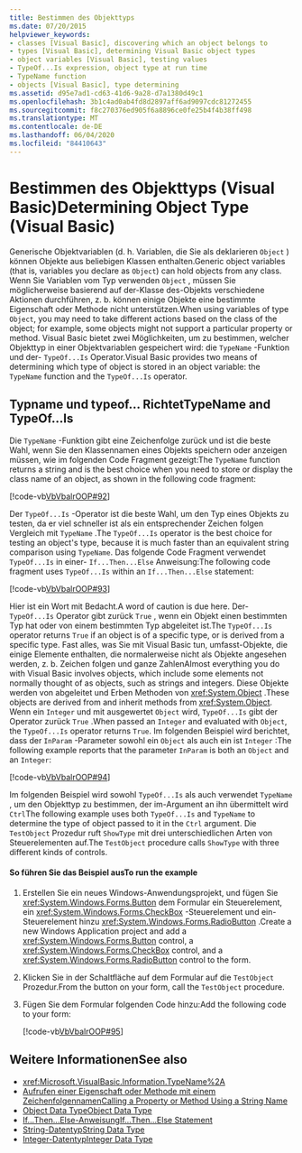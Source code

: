 ```yaml
---
title: Bestimmen des Objekttyps
ms.date: 07/20/2015
helpviewer_keywords:
- classes [Visual Basic], discovering which an object belongs to
- types [Visual Basic], determining Visual Basic object types
- object variables [Visual Basic], testing values
- TypeOf...Is expression, object type at run time
- TypeName function
- objects [Visual Basic], type determining
ms.assetid: d95e7ad1-cd63-41d6-9a28-d7a1380d49c1
ms.openlocfilehash: 3b1c4ad0ab4fd8d2897aff6ad9097cdc81272455
ms.sourcegitcommit: f8c270376ed905f6a8896ce0fe25b4f4b38ff498
ms.translationtype: MT
ms.contentlocale: de-DE
ms.lasthandoff: 06/04/2020
ms.locfileid: "84410643"
---
```

# <a name="determining-object-type-visual-basic"></a><span data-ttu-id="0fca8-102">Bestimmen des Objekttyps (Visual Basic)</span><span class="sxs-lookup"><span data-stu-id="0fca8-102">Determining Object Type (Visual Basic)</span></span>
<span data-ttu-id="0fca8-103">Generische Objektvariablen (d. h. Variablen, die Sie als deklarieren `Object` ) können Objekte aus beliebigen Klassen enthalten.</span><span class="sxs-lookup"><span data-stu-id="0fca8-103">Generic object variables (that is, variables you declare as `Object`) can hold objects from any class.</span></span> <span data-ttu-id="0fca8-104">Wenn Sie Variablen vom Typ verwenden `Object` , müssen Sie möglicherweise basierend auf der-Klasse des-Objekts verschiedene Aktionen durchführen, z. b. können einige Objekte eine bestimmte Eigenschaft oder Methode nicht unterstützen.</span><span class="sxs-lookup"><span data-stu-id="0fca8-104">When using variables of type `Object`, you may need to take different actions based on the class of the object; for example, some objects might not support a particular property or method.</span></span> <span data-ttu-id="0fca8-105">Visual Basic bietet zwei Möglichkeiten, um zu bestimmen, welcher Objekttyp in einer Objektvariablen gespeichert wird: die `TypeName` -Funktion und der- `TypeOf...Is` Operator.</span><span class="sxs-lookup"><span data-stu-id="0fca8-105">Visual Basic provides two means of determining which type of object is stored in an object variable: the `TypeName` function and the `TypeOf...Is` operator.</span></span>  
  
## <a name="typename-and-typeofis"></a><span data-ttu-id="0fca8-106">Typname und typeof... Richtet</span><span class="sxs-lookup"><span data-stu-id="0fca8-106">TypeName and TypeOf…Is</span></span>  
 <span data-ttu-id="0fca8-107">Die `TypeName` -Funktion gibt eine Zeichenfolge zurück und ist die beste Wahl, wenn Sie den Klassennamen eines Objekts speichern oder anzeigen müssen, wie im folgenden Code Fragment gezeigt:</span><span class="sxs-lookup"><span data-stu-id="0fca8-107">The `TypeName` function returns a string and is the best choice when you need to store or display the class name of an object, as shown in the following code fragment:</span></span>  
  
 [!code-vb[VbVbalrOOP#92](~/samples/snippets/visualbasic/VS_Snippets_VBCSharp/VbVbalrOOP/VB/OOP.vb#92)]  
  
 <span data-ttu-id="0fca8-108">Der `TypeOf...Is` -Operator ist die beste Wahl, um den Typ eines Objekts zu testen, da er viel schneller ist als ein entsprechender Zeichen folgen Vergleich mit `TypeName` .</span><span class="sxs-lookup"><span data-stu-id="0fca8-108">The `TypeOf...Is` operator is the best choice for testing an object's type, because it is much faster than an equivalent string comparison using `TypeName`.</span></span> <span data-ttu-id="0fca8-109">Das folgende Code Fragment verwendet `TypeOf...Is` in einer- `If...Then...Else` Anweisung:</span><span class="sxs-lookup"><span data-stu-id="0fca8-109">The following code fragment uses `TypeOf...Is` within an `If...Then...Else` statement:</span></span>  
  
 [!code-vb[VbVbalrOOP#93](~/samples/snippets/visualbasic/VS_Snippets_VBCSharp/VbVbalrOOP/VB/OOP.vb#93)]  
  
 <span data-ttu-id="0fca8-110">Hier ist ein Wort mit Bedacht.</span><span class="sxs-lookup"><span data-stu-id="0fca8-110">A word of caution is due here.</span></span> <span data-ttu-id="0fca8-111">Der- `TypeOf...Is` Operator gibt zurück `True` , wenn ein Objekt einen bestimmten Typ hat oder von einem bestimmten Typ abgeleitet ist.</span><span class="sxs-lookup"><span data-stu-id="0fca8-111">The `TypeOf...Is` operator returns `True` if an object is of a specific type, or is derived from a specific type.</span></span> <span data-ttu-id="0fca8-112">Fast alles, was Sie mit Visual Basic tun, umfasst-Objekte, die einige Elemente enthalten, die normalerweise nicht als Objekte angesehen werden, z. b. Zeichen folgen und ganze Zahlen</span><span class="sxs-lookup"><span data-stu-id="0fca8-112">Almost everything you do with Visual Basic involves objects, which include some elements not normally thought of as objects, such as strings and integers.</span></span> <span data-ttu-id="0fca8-113">Diese Objekte werden von abgeleitet und Erben Methoden von <xref:System.Object> .</span><span class="sxs-lookup"><span data-stu-id="0fca8-113">These objects are derived from and inherit methods from <xref:System.Object>.</span></span> <span data-ttu-id="0fca8-114">Wenn ein `Integer` und mit ausgewertet `Object` wird, `TypeOf...Is` gibt der Operator zurück `True` .</span><span class="sxs-lookup"><span data-stu-id="0fca8-114">When passed an `Integer` and evaluated with `Object`, the `TypeOf...Is` operator returns `True`.</span></span> <span data-ttu-id="0fca8-115">Im folgenden Beispiel wird berichtet, dass der `InParam` -Parameter sowohl ein `Object` als auch ein ist `Integer` :</span><span class="sxs-lookup"><span data-stu-id="0fca8-115">The following example reports that the parameter `InParam` is both an `Object` and an `Integer`:</span></span>  
  
 [!code-vb[VbVbalrOOP#94](~/samples/snippets/visualbasic/VS_Snippets_VBCSharp/VbVbalrOOP/VB/OOP.vb#94)]  
  
 <span data-ttu-id="0fca8-116">Im folgenden Beispiel wird sowohl `TypeOf...Is` als auch verwendet `TypeName` , um den Objekttyp zu bestimmen, der im-Argument an ihn übermittelt wird `Ctrl`</span><span class="sxs-lookup"><span data-stu-id="0fca8-116">The following example uses both `TypeOf...Is` and `TypeName` to determine the type of object passed to it in the `Ctrl` argument.</span></span> <span data-ttu-id="0fca8-117">Die `TestObject` Prozedur ruft `ShowType` mit drei unterschiedlichen Arten von Steuerelementen auf.</span><span class="sxs-lookup"><span data-stu-id="0fca8-117">The `TestObject` procedure calls `ShowType` with three different kinds of controls.</span></span>  
  
#### <a name="to-run-the-example"></a><span data-ttu-id="0fca8-118">So führen Sie das Beispiel aus</span><span class="sxs-lookup"><span data-stu-id="0fca8-118">To run the example</span></span>  
  
1. <span data-ttu-id="0fca8-119">Erstellen Sie ein neues Windows-Anwendungsprojekt, und fügen Sie <xref:System.Windows.Forms.Button> dem Formular ein Steuerelement, ein <xref:System.Windows.Forms.CheckBox> -Steuerelement und ein-Steuerelement hinzu <xref:System.Windows.Forms.RadioButton> .</span><span class="sxs-lookup"><span data-stu-id="0fca8-119">Create a new Windows Application project and add a <xref:System.Windows.Forms.Button> control, a <xref:System.Windows.Forms.CheckBox> control, and a <xref:System.Windows.Forms.RadioButton> control to the form.</span></span>  
  
2. <span data-ttu-id="0fca8-120">Klicken Sie in der Schaltfläche auf dem Formular auf die `TestObject` Prozedur.</span><span class="sxs-lookup"><span data-stu-id="0fca8-120">From the button on your form, call the `TestObject` procedure.</span></span>  
  
3. <span data-ttu-id="0fca8-121">Fügen Sie dem Formular folgenden Code hinzu:</span><span class="sxs-lookup"><span data-stu-id="0fca8-121">Add the following code to your form:</span></span>  
  
     [!code-vb[VbVbalrOOP#95](~/samples/snippets/visualbasic/VS_Snippets_VBCSharp/VbVbalrOOP/VB/OOP.vb#95)]  
  
## <a name="see-also"></a><span data-ttu-id="0fca8-122">Weitere Informationen</span><span class="sxs-lookup"><span data-stu-id="0fca8-122">See also</span></span>

- <xref:Microsoft.VisualBasic.Information.TypeName%2A>
- [<span data-ttu-id="0fca8-123">Aufrufen einer Eigenschaft oder Methode mit einem Zeichenfolgennamen</span><span class="sxs-lookup"><span data-stu-id="0fca8-123">Calling a Property or Method Using a String Name</span></span>](calling-a-property-or-method-using-a-string-name.md)
- [<span data-ttu-id="0fca8-124">Object Data Type</span><span class="sxs-lookup"><span data-stu-id="0fca8-124">Object Data Type</span></span>](../../../language-reference/data-types/object-data-type.md)
- [<span data-ttu-id="0fca8-125">If...Then...Else-Anweisung</span><span class="sxs-lookup"><span data-stu-id="0fca8-125">If...Then...Else Statement</span></span>](../../../language-reference/statements/if-then-else-statement.md)
- [<span data-ttu-id="0fca8-126">String-Datentyp</span><span class="sxs-lookup"><span data-stu-id="0fca8-126">String Data Type</span></span>](../../../language-reference/data-types/string-data-type.md)
- [<span data-ttu-id="0fca8-127">Integer-Datentyp</span><span class="sxs-lookup"><span data-stu-id="0fca8-127">Integer Data Type</span></span>](../../../language-reference/data-types/integer-data-type.md)
